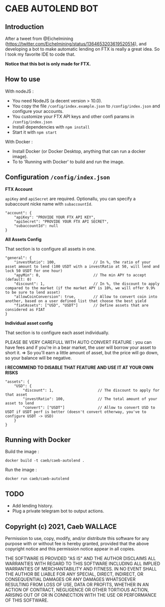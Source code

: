 CAEB AUTOLEND BOT
=================

Introduction
------------

After a tweet from @Eichelmining (https://twitter.com/Eichelmining/status/1364653203619520514), and developing a bot to make automatic lending on FTX is really a great idea.
So I took my favorite IDE to code that.

**Notice that this bot is only made for FTX.**

How to use
----------

With nodeJS :

 - You need NodeJS (a decent version > 10.0).
 - You copy the file `/config/index.example.json` to `/config/index.json` and configure your accounts.
 - You customize your FTX API keys and other confi params in `/config/index.json`
 - Install dependencies with `npm install`
 - Start it with `npm start`

 With Docker :

 - Install Docker (or Docker Desktop, anything that can run a docker image).
 - To to 'Running with Docker' to build and run the image.


Configuration `/config/index.json`
-------------

**FTX Account**

`apiKey` and `apiSecret` are required.
Optionallu, you can specify a subaccount nicke name with `subaccountId`.

```
"account": {
    "apiKey": "PROVIDE YOUR FTX API KEY",
    "apiSecret": "PROVIDE YOUR FTX API SECRET",
    "subaccountId": null
}
```

**All Assets Config**

That section is to configure all assets in one.

```
"general": {
    "investRatio": 100,                 // In %, the ratio of your asset amount to lend (100 USDT with a investRatio at 50, will lend and lock 50 USDT for one hour)
    "apyMin": 0,                        // The min APY to accept (default: 0)
    "discount": 1,                      // In %, the discount to apply compared to the market (if the market APY is 10%, we will offer 9.9% to be sure to lend asset)
    "allowCoinConversion": true,        // Allow to convert coin into another, based on a user defined list that choose the best yield
    "fiatAssets": ["USD", "USDT"]       // Define assets that are considered as FIAT
}
```

**Individual asset config**

That section is to configure each asset individually.

PLEASE BE VERY CAREFULL WITH AUTO CONVERT FEATURE : you can have fees and if you're in a bear market, the user will borrow your asset to short it.
=> So you'll earn a little amount of asset, but the price will go down, so your balance will be negative.

**I RECOMMEND TO DISABLE THAT FEATURE AND USE IT AT YOUR OWN RISKS**

```
"assets": {
    "USD": {
        "discount": 1,                    // The discount to apply for that asset
        "investRatio": 100,               // The total amount of your asset to lend
        "convert": ["USDT"]               // Allow to convert USD to USDT if USDT perf is better (doesn't convert otherway, you've to configure USDT -> USD)
    }
}
```

Running with Docker
-------------------

Build the image :

```
docker build -t caeb/caeb-autolend .
```

Run the image :

```
docker run caeb/caeb-autolend
```

TODO
----

- Add lending history.
- Plug a private telegram bot to output actions.

Copyright (c) 2021, Caeb WALLACE
--------------------------------

Permission to use, copy, modify, and/or distribute this software for any purpose with or without fee is hereby granted, provided that the above copyright notice and this permission notice appear in all copies.

THE SOFTWARE IS PROVIDED "AS IS" AND THE AUTHOR DISCLAIMS ALL WARRANTIES WITH REGARD TO THIS SOFTWARE INCLUDING ALL IMPLIED WARRANTIES OF MERCHANTABILITY AND FITNESS. IN NO EVENT SHALL THE AUTHOR BE LIABLE FOR ANY SPECIAL, DIRECT, INDIRECT, OR CONSEQUENTIAL DAMAGES OR ANY DAMAGES WHATSOEVER RESULTING FROM LOSS OF USE, DATA OR PROFITS, WHETHER IN AN ACTION OF CONTRACT, NEGLIGENCE OR OTHER TORTIOUS ACTION, ARISING OUT OF OR IN CONNECTION WITH THE USE OR PERFORMANCE OF THIS SOFTWARE.
